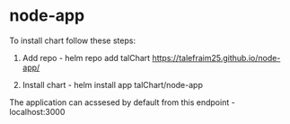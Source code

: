 # node-app


To install chart follow these steps:

1. Add repo - helm repo add talChart https://talefraim25.github.io/node-app/

2. Install chart - helm install app talChart/node-app

The application can acssesed by default from this endpoint - localhost:3000 